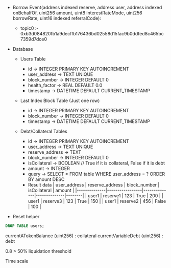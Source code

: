 
- Borrow Event(address indexed reserve, address user, address indexed onBehalfOf, uint256 amount, uint8 interestRateMode, uint256 borrowRate, uint16 indexed referralCode):
  - topic0 :- 0xb3d084820fb1a9decffb176436bd02558d15fac9b0ddfed8c465bc7359d7dce0


- Database
  - Users Table
    - id -> INTEGER PRIMARY KEY AUTOINCREMENT
    - user_address -> TEXT UNIQUE
    - block_number -> INTEGER DEFAULT 0
    - health_factor -> REAL DEFAULT 0.0
    - timestamp -> DATETIME DEFAULT CURRENT_TIMESTAMP
  - Last Index Block Table (Just one row)
    - id -> INTEGER PRIMARY KEY AUTOINCREMENT
    - block_number -> INTEGER DEFAULT 0
    - timestamp -> DATETIME DEFAULT CURRENT_TIMESTAMP

  - Debt/Collateral Tables
    - id -> INTEGER PRIMARY KEY AUTOINCREMENT
    - user_address -> TEXT UNIQUE
    - reserve_address -> TEXT
    - block_number -> INTEGER DEFAULT 0
    - isCollateral -> BOOLEAN // True if it is collateral, False if it is debt
    - amount -> INTEGER
    - query -> SELECT * FROM table WHERE user_address = ? ORDER BY amount DESC
    - Result data
      | user_address | reserve_address | block_number | isCollateral | amount |
      |--------------|-----------------|--------------|--------------|--------|
      | user1        | reserve1        | 123          | True         | 200    |
      | user1        | reserve3        | 123          | True         | 150    |
      | user1        | reserve2        | 456          | False        | 100    |


- Reset helper
``` sql
DROP TABLE users;
```

currentATokenBalance (uint256) : collateral
currentVariableDebt (uint256) : debt

0.8 > 50% liquidation threshold

Time scale


